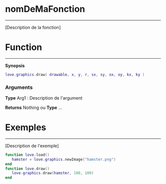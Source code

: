 # nomDeMaFonction
------
[Description de la fonction]

# Function
------

**Synopsis**
```lua
love.graphics.draw( drawable, x, y, r, sx, sy, ox, oy, kx, ky )
```
### Arguments
**Type** Arg1 :
    Description de l'argument

**Returns**
Nothing ou **Type** ...

# Exemples
------
[Description de l'exemple]
```lua
function love.load()
   hamster = love.graphics.newImage("hamster.png")
end
function love.draw()
   love.graphics.draw(hamster, 100, 100)
end
```